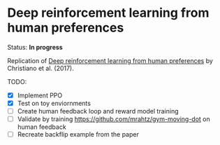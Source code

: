 # Deep reinforcement learning from human preferences

Status: **In progress**

Replication of [Deep reinforcement learning from human preferences](https://arxiv.org/abs/1706.03741) by Christiano et al. (2017).

TODO:
- [x] Implement PPO
- [x] Test on toy enviornments
- [ ] Create human feedback loop and reward model training
- [ ] Validate by training https://github.com/mrahtz/gym-moving-dot on human feedback
- [ ] Recreate backflip example from the paper
